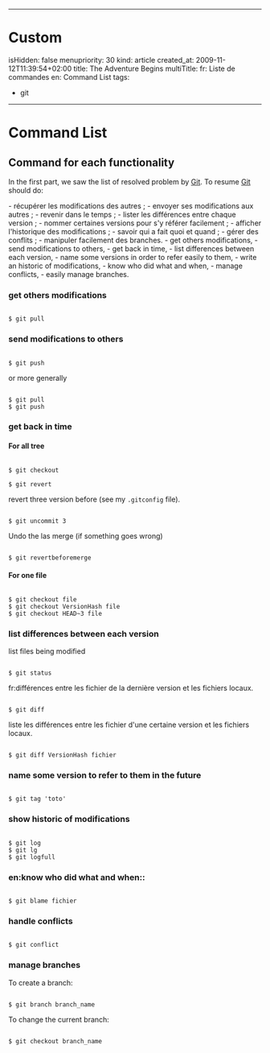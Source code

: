 -----

# Custom 
isHidden:       false
menupriority:   30
kind:           article
created_at:           2009-11-12T11:39:54+02:00
title: The Adventure Begins
multiTitle: 
    fr: Liste de commandes
    en: Command List
tags:
  - git

-----

# Command List

## Command for each functionality

In the first part, we saw the list of resolved problem by [Git][git]. To resume [Git][git] should do:


<fr>
- récupérer les modifications des autres ;
- envoyer ses modifications aux autres ;
- revenir dans le temps ;
- lister les différences entre chaque version ;
- nommer certaines versions pour s'y référer facilement ;
- afficher l'historique des modifications ;
- savoir qui a fait quoi et quand ;
- gérer des conflits ;
- manipuler facilement des branches.
</fr>
<en>
- get others modifications,
- send modifications to others,
- get back in time,
- list differences between each version,
- name some versions in order to refer easily to them,
- write an historic of modifications,
- know who did what and when,
- manage conflicts,
- easily manage branches.
</en>

### get others modifications

<code class="zsh">
$ git pull
</code>

### send modifications to others

<code class="zsh">
$ git push
</code>

or more generally

<code class="zsh">
$ git pull
$ git push
</code>

### get back in time

#### For all tree

<code class="zsh">
$ git checkout
</code>

<code class="zsh">
$ git revert
</code>


revert three version before (see my `.gitconfig` file).

<code class="zsh">
$ git uncommit 3
</code>

Undo the las merge (if something goes wrong)


<code class="zsh">
$ git revertbeforemerge
</code>

#### For one file

<code class="zsh">
$ git checkout file
$ git checkout VersionHash file
$ git checkout HEAD~3 file
</code>

### list differences between each version

list files being modified

<code class="zsh">
$ git status
</code>

fr:différences entre les fichier de la dernière version et les fichiers locaux.

<code class="zsh">
$ git diff
</code>

liste les différences entre les fichier d'une certaine version et les fichiers locaux.

<code class="zsh">
$ git diff VersionHash fichier
</code>

### name some version to refer to them in the future

<code class="zsh">
$ git tag 'toto'
</code>

### show historic of modifications

<code class="zsh">
$ git log
$ git lg
$ git logfull
</code>

### en:know who did what and when::

<code class="zsh">
$ git blame fichier
</code>

### handle conflicts

<code class="zsh">
$ git conflict
</code>

### manage branches


To create a branch: 

<code class="zsh">
$ git branch branch_name
</code>


To change the current branch: 

<code class="zsh">
$ git checkout branch_name
</code>

[git]: http://git-scm.org "Git"
